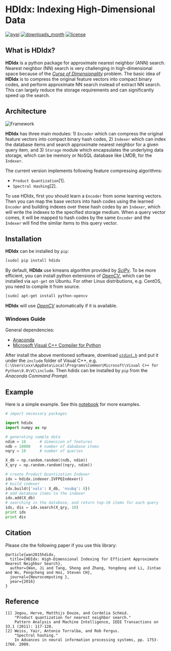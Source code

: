 # **HDIdx**: Indexing High-Dimensional Data

[![pypi](https://img.shields.io/pypi/v/hdidx.svg?style=flat-square)](https://pypi.python.org/pypi/hdidx/)
[![downloads_month](https://img.shields.io/pypi/dm/hdidx.svg?style=flat-square)](https://pypi.python.org/pypi/hdidx/)
[![license](https://img.shields.io/pypi/l/hdidx.svg?style=flat-square)](https://raw.githubusercontent.com/wanji/hdidx/master/LICENSE.md)

## What is **HDIdx**?

**HDIdx** is a python package for approximate nearest neighbor (ANN) search. Nearest neighbor (NN) search is very challenging in high-dimensional space because of the [*Curse of Dimensionality*](https://en.wikipedia.org/wiki/Curse_of_dimensionality) problem. The basic idea of **HDIdx** is to compress the original feature vectors into compact binary codes, and perform approximate NN search instead of extract NN search. This can largely reduce the storage requirements and can significantly speed up the search.

## Architecture

![Framework](https://raw.githubusercontent.com/wanji/hdidx/master/doc/framework.png)

**HDIdx** has three main modules: 1) `Encoder` which can compress the original feature vectors into compact binary hash codes, 2) `Indexer` which can index the database items and search approximate nearest neighbor for a given query item, and 3) `Storage` module which encapsulates the underlying data storage, which can be memory or NoSQL database like LMDB, for the `Indexer`.

The current version implements following feature compressing algorithms: 

- `Product Quantization`[1].
- `Spectral Hashing`[2].

To use HDIdx, first you should learn a `Encoder` from some learning vectors.
Then you can map the base vectors into hash codes using the learned `Encoder` and building indexes over these hash codes by an `Indexer`, which will write the indexes to the specified storage medium.
When a query vector comes, it will be mapped to hash codes by the same `Encoder` and the `Indexer` will find the similar items to this query vector.


## Installation

**HDIdx** can be installed by `pip`:

```bash
[sudo] pip install hdidx
```

By default, **HDIdx** use kmeans algorithm provided by [*SciPy*](http://www.scipy.org/). To be more efficient, you can install python extensions of [*OpenCV*](http://opencv.org/), which can be installed via `apt-get` on Ubuntu. For other Linux distributions, e.g. CentOS, you need to compile it from source.

```bash
[sudo] apt-get install python-opencv
```

**HDIdx** will use [*OpenCV*](http://opencv.org/) automatically if it is available.

### Windows Guide

General dependencies:

- [Anaconda](https://store.continuum.io/cshop/anaconda/)
- [Microsoft Visual C++ Compiler for Python](http://www.microsoft.com/en-us/download/details.aspx?id=44266)

After install the above mentioned software, download [`stdint.h`](http://msinttypes.googlecode.com/svn/trunk/stdint.h) and put it under the `include` folder of Visual C++, e.g. `C:\Users\xxx\AppData\Local\Programs\Common\Microsoft\Visual C++ for Python\9.0\VC\include`. Then hdidx can be installed by `pip` from the *Anaconda Command Prompt*.

## Example

Here is a simple example. See this [notebook](http://nbviewer.ipython.org/gist/wanji/c08693f06ef744feef50) for more examples.

```python
# import necessary packages

import hdidx
import numpy as np

# generating sample data
ndim = 16      # dimension of features
ndb = 10000    # number of dababase items
nqry = 10      # number of queries

X_db = np.random.random((ndb, ndim))
X_qry = np.random.random((nqry, ndim))

# create Product Quantization Indexer
idx = hdidx.indexer.IVFPQIndexer()
# build indexer
idx.build({'vals': X_db, 'nsubq': 8})
# add database items to the indexer
idx.add(X_db)
# searching in the database, and return top-10 items for each query
ids, dis = idx.search(X_qry, 10)
print ids
print dis
```

## Citation

Please cite the following paper if you use this library:

```
@article{wan2015hdidx,
  title={HDIdx: High-Dimensional Indexing for Efficient Approximate Nearest Neighbor Search},
  author={Wan, Ji and Tang, Sheng and Zhang, Yongdong and Li, Jintao and Wu, Pengcheng and Hoi, Steven CH},
  journal={Neurocomputing },
  year={2016}
}
```

## Reference
```
[1] Jegou, Herve, Matthijs Douze, and Cordelia Schmid.
    "Product quantization for nearest neighbor search."
    Pattern Analysis and Machine Intelligence, IEEE Transactions on 33.1 (2011): 117-128.
[2] Weiss, Yair, Antonio Torralba, and Rob Fergus.
    "Spectral hashing."
    In Advances in neural information processing systems, pp. 1753-1760. 2009.
```
